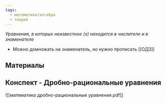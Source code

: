 ```yaml
---
tags:
  - математика/алгебра
  - теория
---
```

*Уравнения, в которых неизвестное (x) находится в числителе и в знаменателе*

- Можно домножать на знаменатель, но нужно прописать [[ОДЗ]]

## Материалы

## Конспект - Дробно-рациональные уравнения
![[математика дробно-рациональные уравнения.pdf]]